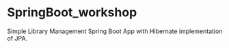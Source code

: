 # SpringBoot_workshop

Simple Library Management Spring Boot App with Hibernate implementation of JPA.

